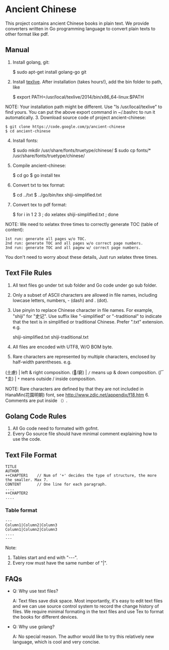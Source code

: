 # Ancient Chinese
This project contains ancient Chinese books in plain text. We provide converters written in Go programming language to convert plain texts to other format like pdf.


## Manual
1. Install golang, git:


    $ sudo apt-get install golang-go git


2. Install [texlive](https://www.tug.org/texlive/acquire-netinstall.html). After installation (takes hours!), add the bin folder to path, like


    $ export PATH=/usr/local/texlive/2014/bin/x86_64-linux:$PATH


  NOTE: Your installation path might be different. Use "ls /usr/local/texlive" to find yours. You can put the above export command in ~/.bashrc to run it automatically.
3. Download source code of project ancient-chinese:


    $ git clone https://code.google.com/p/ancient-chinese
    $ cd ancient-chinese


4. Install fonts: 


    $ sudo mkdir /usr/share/fonts/truetype/chinese/
    $ sudo cp fonts/* /usr/share/fonts/truetype/chinese/


5. Compile ancient-chinese:


    $ cd go
    $ go install tex


6. Convert txt to tex format:


    $ cd ../txt
    $ ../go/bin/tex shiji-simplified.txt


7. Convert tex to pdf format:


    $ for i in 1 2 3 ; do xelatex shiji-simplified.txt ; done


  NOTE: We need to xelatex three times to correctly generate TOC (table of content):


    1st run: generate all pages w/o TOC.
    2nd run: generate TOC and all pages w/o correct page numbers.
    3nd run: generate TOC and all pagew w/ correct page numbers.


  You don't need to worry about these details, Just run xelatex three times.


## Text File Rules
1. All text files go under txt sub folder and Go code under go sub folder. 
2. Only a subset of ASCII characters are allowed in file names, including lowcase letters, numbers, - (dash) and . (dot). 
3. Use pinyin to replace Chinese character in file names. For example, "shiji" for "史记". Use suffix like "-simplified" or "-traditional" to indicate that the text is in simplified or traditional Chinese. Prefer ".txt" extension. e.g.


    shiji-simplified.txt
    shiji-traditional.txt


4. All files are encoded with UTF8, W/O BOM byte.
5. Rare characters are represented by multiple characters, enclosed by half-width parentheses. e.g.

(土慮)  | left & right composition.
(/窮)  | `/` means up & down composition.
(𠂆*圭) | `*` means outside / inside composition.

   NOTE: Rare characters are defined by that they are not included in HanaMin(花園明朝) font, see http://www.zdic.net/appendix/f18.htm 
6. Comments are put inside `（）`. 


## Golang Code Rules
1. All Go code need to formated with gofmt. 
2. Every Go source file should have minimal comment explaining how to use the code. 


## Text File Format

    TITLE 
    AUTHOR 
    ++CHAPTER1    // Num of '+' decides the type of structure, the more the smaller. Max 7. 
    CONTENT       // One line for each paragraph. 
    .... 
    ++CHAPTER2 
    ....

### Table format
    --- 
    Column1|Column2|Column3 
    Column1|Column2|Column3 
    .... 
    --- 
Note:
1. Tables start and end with "---". 
2. Every row must have the same number of "|". 


## FAQs
* Q: Why use text files? 

  A: Text files save disk space. Most importantly, it's easy to edit text files and we can use source control system to record the change history of files. We require minimal formating in the text files and use Tex to format the books for different devices. 

* Q: Why use golang? 

  A: No special reason. The author would like to try this relatively new language, which is cool and very concise. 
